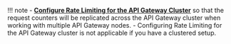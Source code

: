 
!!! note
    - **[Configure Rate Limiting for the API Gateway Cluster](https://apim.docs.wso2.com/en/4.3.0/design/rate-limiting/advanced-topics/configuring-rate-limiting-api-gateway-cluster)** so that the request counters will be replicated across the API Gateway cluster when working with multiple API Gateway nodes. 
    - Configuring Rate Limiting for the API Gateway cluster is not applicable if you have a clustered setup.
 